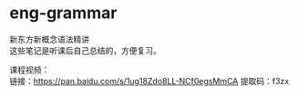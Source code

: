 # eng-grammar
新东方新概念语法精讲  
这些笔记是听课后自己总结的，方便复习。


课程视频：  
链接：https://pan.baidu.com/s/1ug18Zdo8LL-NCf0egsMmCA 
提取码：f3zx  